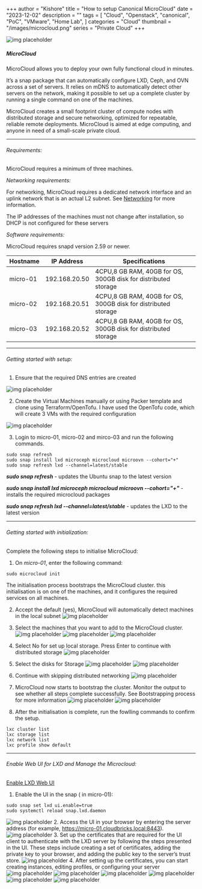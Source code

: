 +++
author = "Kishore"
title = "How to setup Canonical MicroCloud"
date = "2023-12-02"
description = ""
tags = [
    "Cloud",
    "Openstack",
    "canonical",
    "PoC",
    "VMware",
    "Home Lab",
]
categories = "Cloud"
thumbnail = "/images/microcloud.png"
series = "Private Cloud"
+++

![img placeholder](/images/microcloud.png " ")
##### MicroCloud
MicroCloud allows you to deploy your own fully functional cloud in minutes.

It’s a snap package that can automatically configure LXD, Ceph, and OVN across a set of servers. It relies on mDNS to automatically detect other servers on the network, making it possible to set up a complete cluster by running a single command on one of the machines.

MicroCloud creates a small footprint cluster of compute nodes with distributed storage and secure networking, optimized for repeatable, reliable remote deployments. MicroCloud is aimed at edge computing, and anyone in need of a small-scale private cloud.

---

###### Requirements:

MicroCloud requires a minimum of three machines.

*Networking requirements:*

For networking, MicroCloud requires a dedicated network interface and an uplink network that is an actual L2 subnet. See <a href="https://canonical-microcloud.readthedocs-hosted.com/en/latest/explanation/microcloud/#explanation-networking">Networking</a> for more information.

The IP addresses of the machines must not change after installation, so DHCP is not configured for these servers

 *Software requirements:*

MicroCloud requires snapd version 2.59 or newer.


Hostname| IP Address | Specifications
--------|-------|-------|
micro-01| 192.168.20.50| 4CPU,8 GB RAM, 40GB for OS, 300GB  disk for distributed storage
micro-02| 192.168.20.51| 4CPU,8 GB RAM, 40GB for OS, 300GB  disk for distributed storage
micro-03| 192.168.20.52| 4CPU,8 GB RAM, 40GB for OS, 300GB  disk for distributed storage

---
###### Getting started with setup:
1. Ensure that the required DNS entries are created

![img placeholder](/images/microcloud/01_dns.png " ")

2. Create the Virtual Machines manually or using Packer template and clone using Terraform/OpenTofu. I have used the OpenTofu code, which will create 3 VMs with the required configuration

![img placeholder](/images/microcloud/02_VMs.png " ")

3. Login to micro-01, micro-02 and mirco-03 and run the following commands.

```shell
sudo snap refresh
sudo snap install lxd microceph microcloud microovn --cohort="+"
sudo snap refresh lxd --channel=latest/stable

```

***sudo snap refresh***   -   updates the Ubuntu snap to the latest version

***sudo snap install lxd microceph microcloud microovn --cohort="+"*** - installs the required microcloud packages

***sudo snap refresh lxd --channel=latest/stable*** - updates the LXD to the latest version

---

###### Getting started with initialization:

Complete the following steps to initialise MicroCloud:

1. On *micro-01*, enter the following command:
```shell
sudo microcloud init
```
The initialisation process bootstraps the MicroCloud cluster. this initialisation is on one of the machines, and it configures the required services on all machines.



2. Accept the default (yes), MicroCloud will automatically detect machines in the local subnet
![img placeholder](/images/microcloud/03_init.png " ")
3. Select the machines that you want to add to the MicroCloud cluster.
![img placeholder](/images/microcloud/04_micro.png " ")
![img placeholder](/images/microcloud/05_micro.png " ")
![img placeholder](/images/microcloud/06_micro.png " ")
4. Select No for set up local storage. Press Enter to continue with distributed storage
![img placeholder](/images/microcloud/07_micro.png " ")
5.  Select the disks for Storage
![img placeholder](/images/microcloud/08_micro.png " ")
![img placeholder](/images/microcloud/09_micro.png " ")
6.  Continue with skipping distributed networking
![img placeholder](/images/microcloud/010_micro.png " ")

7. MicroCloud now starts to bootstrap the cluster. Monitor the output to see whether all steps complete successfully. See Bootstrapping process for more information
![img placeholder](/images/microcloud/011_micro.png " ")
![img placeholder](/images/microcloud/012_micro.png " ")

8. After the initialisation is complete, run the fowlling commands to confirm the setup.
```shell
lxc cluster list
lxc storage list
lxc network list
lxc profile show default
```
---

###### Enable Web UI for LXD and Manage the Microcloud:
<a href="https://documentation.ubuntu.com/lxd/en/latest/howto/access_ui/"> Enable LXD Web UI</a>

1. Enable the UI in the snap ( in micro-01):
```shell
sudo snap set lxd ui.enable=true
sudo systemctl reload snap.lxd.daemon
```
![img placeholder](/images/microcloud/013_micro.png " ")
2. Access the UI in your browser by entering the server address (for example, https://micro-01.cloudbricks.local:8443).
![img placeholder](/images/microcloud/014_micro.png " ")
3. Set up the certificates that are required for the UI client to authenticate with the LXD server by following the steps presented in the UI. These steps include creating a set of certificates, adding the private key to your browser, and adding the public key to the server’s trust store.
![img placeholder](/images/microcloud/015_micro.png " ")
4. After setting up the certificates, you can start creating instances, editing profiles, or configuring your server
![img placeholder](/images/microcloud/018_micro.png " ")
![img placeholder](/images/microcloud/019_micro.png " ")
![img placeholder](/images/microcloud/020_micro.png " ")
![img placeholder](/images/microcloud/021_micro.png " ")
![img placeholder](/images/microcloud/022_micro.png " ")
![img placeholder](/images/microcloud/023_micro.png " ")


